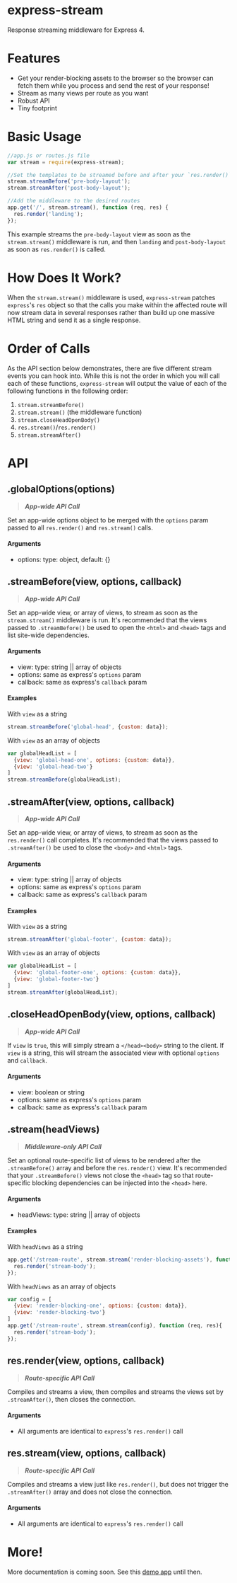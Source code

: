 # express-stream

Response streaming middleware for Express 4.

# Features

* Get your render-blocking assets to the browser so the browser can fetch them while you process and send the rest of your response!
* Stream as many views per route as you want
* Robust API
* Tiny footprint

# Basic Usage

```javascript
//app.js or routes.js file
var stream = require(express-stream);

//Set the templates to be streamed before and after your `res.render()` call
stream.streamBefore('pre-body-layout');
stream.streamAfter('post-body-layout');

//Add the middleware to the desired routes
app.get('/', stream.stream(), function (req, res) {
  res.render('landing');
});
```

This example streams the `pre-body-layout` view as soon as the `stream.stream()` middleware is run, and then `landing` and `post-body-layout` as soon as `res.render()` is called.

# How Does It Work?

When the `stream.stream()` middleware is used, `express-stream` patches `express`'s `res` object so that the calls you make within the affected route will now stream data in several responses rather than build up one massive HTML string and send it as a single response.

# Order of Calls

As the API section below demonstrates, there are five different stream events you can hook into. While this is not the order in which you will call each of these functions, `express-stream` will output the value of each of the following functions in the following order:

1. `stream.streamBefore()`
2. `stream.stream()` (the middleware function)
3. `stream.closeHeadOpenBody()`
4. `res.stream()`/`res.render()`
5. `stream.streamAfter()`

# API

## .globalOptions(options)

> **_App-wide API Call_**

Set an app-wide options object to be merged with the `options` param passed to all `res.render()` and `res.stream()` calls.

#### Arguments

* options: type: object, default: {}

## .streamBefore(view, options, callback)

> **_App-wide API Call_**

Set an app-wide view, or array of views, to stream as soon as the `stream.stream()` middleware is run. It's recommended that the views passed to `.streamBefore()` be used to open the `<html>` and `<head>` tags and list site-wide dependencies.

#### Arguments

* view: type: string || array of objects
* options: same as express's `options` param
* callback: same as express's `callback` param

#### Examples

With `view` as a string
```javascript
stream.streamBefore('global-head', {custom: data});
```

With `view` as an array of objects
```javascript
var globalHeadList = [
  {view: 'global-head-one', options: {custom: data}},
  {view: 'global-head-two'}
]
stream.streamBefore(globalHeadList);
```

## .streamAfter(view, options, callback)

> **_App-wide API Call_**

Set an app-wide view, or array of views, to stream as soon as the `res.render()` call completes. It's recommended that the views passed to `.streamAfter()` be used to close the `<body>` and `<html>` tags.

#### Arguments

* view: type: string || array of objects
* options: same as express's `options` param
* callback: same as express's `callback` param

#### Examples

With `view` as a string
```javascript
stream.streamAfter('global-footer', {custom: data});
```

With `view` as an array of objects
```javascript
var globalHeadList = [
  {view: 'global-footer-one', options: {custom: data}},
  {view: 'global-footer-two'}
]
stream.streamAfter(globalHeadList);
```

## .closeHeadOpenBody(view, options, callback)

> **_App-wide API Call_**

If `view` is `true`, this will simply stream a `</head><body>` string to the client. If `view` is a string, this will stream the associated view with optional `options` and `callback`.

#### Arguments

* view: boolean or string
* options: same as express's `options` param
* callback: same as express's `callback` param

## .stream(headViews)

> **_Middleware-only API Call_**

Set an optional route-specific list of views to be rendered after the `.streamBefore()` array and before the `res.render()` view. It's recommended that your `.streamBefore()` views not close the `<head>` tag so that route-specific blocking dependencies can be injected into the `<head>` here.

#### Arguments

* headViews: type: string || array of objects

#### Examples

With `headViews` as a string

```javascript
app.get('/stream-route', stream.stream('render-blocking-assets'), function (req, res){
  res.render('stream-body');
});
```

With `headViews` as an array of objects

```javascript
var config = [
  {view: 'render-blocking-one', options: {custom: data}},
  {view: 'render-blocking-two'}
]
app.get('/stream-route', stream.stream(config), function (req, res){
  res.render('stream-body');
});
```

## res.render(view, options, callback)

> **_Route-specific API Call_**

Compiles and streams a view, then compiles and streams the views set by `.streamAfter()`, then closes the connection.

#### Arguments

* All arguments are identical to `express`'s `res.render()` call

## res.stream(view, options, callback)

> **_Route-specific API Call_**

Compiles and streams a view just like `res.render()`, but does not trigger the `.streamAfter()` array and does not close the connection.

#### Arguments

* All arguments are identical to `express`'s `res.render()` call



# More!

More documentation is coming soon. See this [demo app](https://express-stream-demo.herokuapp.com/) until then.
